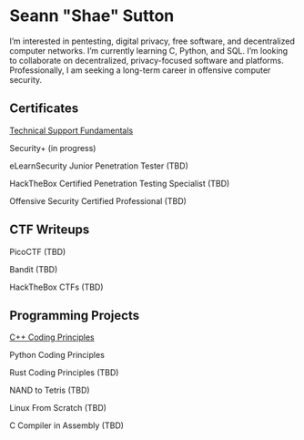 <h1>Seann "Shae" Sutton</h1>
I’m interested in pentesting, digital privacy, free software, and decentralized computer networks. I’m currently learning C, Python, and SQL. I’m looking to collaborate on decentralized, privacy-focused software and platforms. Professionally, I am seeking a long-term career in offensive computer security.
<h2>Certificates</h2>

[Technical Support Fundamentals](https://www.coursera.org/account/accomplishments/certificate/JPGQ3YYJJAWB)

Security+ (in progress)

eLearnSecurity Junior Penetration Tester (TBD)

HackTheBox Certified Penetration Testing Specialist (TBD)

Offensive Security Certified Professional (TBD)

<h2>CTF Writeups</h2>

PicoCTF (TBD)

Bandit (TBD)

HackTheBox CTFs (TBD)
<h2>Programming Projects</h2>

[C++ Coding Principles](https://github.com/s-sutton/2020_PROJECTS)

Python Coding Principles

Rust Coding Principles (TBD)

NAND to Tetris (TBD)

Linux From Scratch (TBD)

C Compiler in Assembly (TBD)
